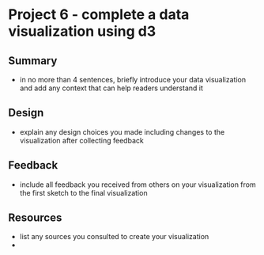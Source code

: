 # Project 6 - complete a data visualization using d3

## Summary 

- in no more than 4 sentences, briefly introduce your data visualization and add any context that can help readers understand it

## Design 

- explain any design choices you made including changes to the visualization after collecting feedback

## Feedback 

- include all feedback you received from others on your visualization from the first sketch to the final visualization

## Resources 

- list any sources you consulted to create your visualization
- 
